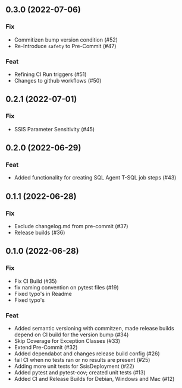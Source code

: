 ## 0.3.0 (2022-07-06)

### Fix

- Commitizen bump version condition (#52)
- Re-Introduce `safety` to Pre-Commit (#47)

### Feat

- Refining CI Run triggers (#51)
- Changes to github workflows (#50)

## 0.2.1 (2022-07-01)

### Fix

- SSIS Parameter Sensitivity (#45)

## 0.2.0 (2022-06-29)

### Feat

- Added functionality for creating SQL Agent T-SQL job steps (#43)

## 0.1.1 (2022-06-28)

### Fix

- Exclude changelog.md from pre-commit (#37)
- Release builds (#36)

## 0.1.0 (2022-06-28)

### Fix

- Fix CI Build (#35)
- fix naming convention on pytest files (#19)
- Fixed typo's in Readme
- Fixed typo's

### Feat

- Added semantic versioning with commitzen, made release builds depend on CI build for the version bump (#34)
- Skip Coverage for Exception Classes (#33)
- Extend Pre-Commit (#32)
- Added dependabot and changes release build config (#26)
- fail CI when no tests ran or no results are present (#25)
- Adding more unit tests for SsisDeployment (#22)
- Added pytest and pytest-cov; created unit tests (#13)
- Added CI and Release Builds for Debian, Windows and Mac (#12)
